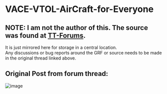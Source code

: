 # VACE-VTOL-AirCraft-for-Everyone

## NOTE: I am not the author of this. The source was found at [TT-Forums](https://www.tt-forums.net/viewtopic.php?f=26&t=74880).  
It is just mirrored here for storage in a central location.  
Any discussions or bug reports around the GRF or source needs to be made in the original thread linked above.

## Original Post from forum thread:
![image](https://user-images.githubusercontent.com/110350419/182039538-2b5eda9a-5c85-437e-b65e-75da251e1758.png)
